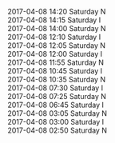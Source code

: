 2017-04-08 14:20 Saturday  N  
2017-04-08 14:15 Saturday  I  
2017-04-08 14:00 Saturday  N  
2017-04-08 12:10 Saturday  I  
2017-04-08 12:05 Saturday  N  
2017-04-08 12:00 Saturday  I  
2017-04-08 11:55 Saturday  N  
2017-04-08 10:45 Saturday  I  
2017-04-08 10:35 Saturday  N  
2017-04-08 07:30 Saturday  I  
2017-04-08 07:25 Saturday  N  
2017-04-08 06:45 Saturday  I  
2017-04-08 03:05 Saturday  N  
2017-04-08 03:00 Saturday  I  
2017-04-08 02:50 Saturday  N  
